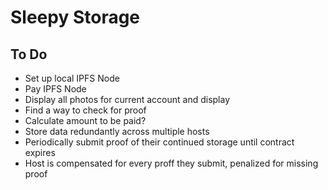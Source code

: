 # Sleepy Storage

## To Do
- Set up local IPFS Node
- Pay IPFS Node
- Display all photos for current account and display
- Find a way to check for proof
- Calculate amount to be paid?
- Store data redundantly across multiple hosts
- Periodically submit proof of their continued storage until contract expires
- Host is compensated for every proff they submit, penalized for missing proof